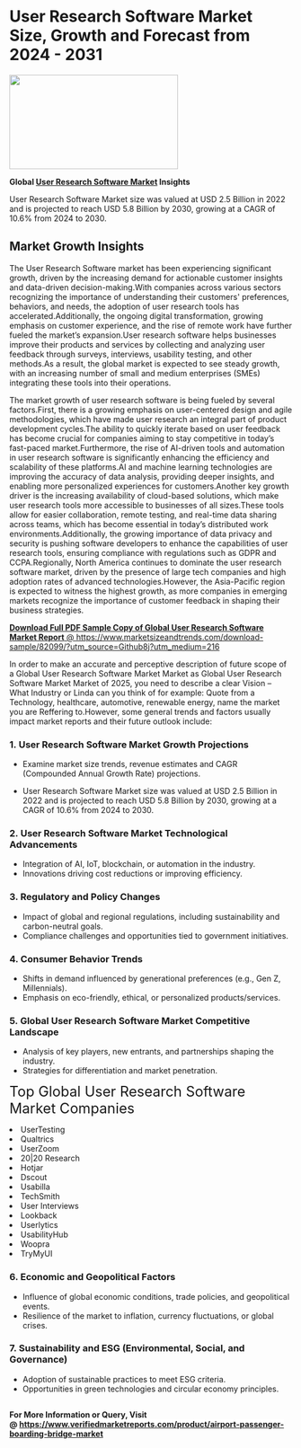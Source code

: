 <H1>User Research Software Market Size, Growth and Forecast from 2024 - 2031</H1><img class="aligncenter size-medium wp-image-584254" src="https://thirdeyenews.in/wp-content/uploads/2024/09/Global-Market-Research-300x168.jpeg" alt="" width="300" height="168" /><p><strong>Global&nbsp;<a href="https://www.marketsizeandtrends.com/download-sample/82099/?utm_source=Github8j?utm_medium=216">User Research Software Market</a> Insights</strong></p><p>User Research Software Market size was valued at USD 2.5 Billion in 2022 and is projected to reach USD 5.8 Billion by 2030, growing at a CAGR of 10.6% from 2024 to 2030.</p><p><h2>Market Growth Insights</h2> <p>The User Research Software market has been experiencing significant growth, driven by the increasing demand for actionable customer insights and data-driven decision-making.With companies across various sectors recognizing the importance of understanding their customers' preferences, behaviors, and needs, the adoption of user research tools has accelerated.Additionally, the ongoing digital transformation, growing emphasis on customer experience, and the rise of remote work have further fueled the market’s expansion.User research software helps businesses improve their products and services by collecting and analyzing user feedback through surveys, interviews, usability testing, and other methods.As a result, the global market is expected to see steady growth, with an increasing number of small and medium enterprises (SMEs) integrating these tools into their operations.</p> <p><a href="#"></a></p> <p>The market growth of user research software is being fueled by several factors.First, there is a growing emphasis on user-centered design and agile methodologies, which have made user research an integral part of product development cycles.The ability to quickly iterate based on user feedback has become crucial for companies aiming to stay competitive in today’s fast-paced market.Furthermore, the rise of AI-driven tools and automation in user research software is significantly enhancing the efficiency and scalability of these platforms.AI and machine learning technologies are improving the accuracy of data analysis, providing deeper insights, and enabling more personalized experiences for customers.Another key growth driver is the increasing availability of cloud-based solutions, which make user research tools more accessible to businesses of all sizes.These tools allow for easier collaboration, remote testing, and real-time data sharing across teams, which has become essential in today’s distributed work environments.Additionally, the growing importance of data privacy and security is pushing software developers to enhance the capabilities of user research tools, ensuring compliance with regulations such as GDPR and CCPA.Regionally, North America continues to dominate the user research software market, driven by the presence of large tech companies and high adoption rates of advanced technologies.However, the Asia-Pacific region is expected to witness the highest growth, as more companies in emerging markets recognize the importance of customer feedback in shaping their business strategies.</p> <p><a href="#"></p><p><span class=""><strong>Download Full PDF Sample Copy of Global User Research Software Market Report</strong> @ <a href="https://www.marketsizeandtrends.com/download-sample/82099/?utm_source=Github8j?utm_medium=216" target="_blank">https://www.marketsizeandtrends.com/download-sample/82099/?utm_source=Github8j?utm_medium=216</a></span></p><p>In order to make an accurate and perceptive description of future scope of a Global&nbsp;User Research Software Market Market as Global&nbsp;User Research Software Market Market of 2025, you need to describe a clear Vision &ndash; What Industry or Linda can you think of for example: Quote from a Technology, healthcare, automotive, renewable energy, name the market you are Reffering to.However, some general trends and factors usually impact market reports and their future outlook include:</p><h3>1.&nbsp;<strong>User Research Software Market Growth Projections</strong></h3><ul><li>Examine market size trends, revenue estimates and CAGR (Compounded Annual Growth Rate) projections.</li><li><p>User Research Software Market size was valued at USD 2.5 Billion in 2022 and is projected to reach USD 5.8 Billion by 2030, growing at a CAGR of 10.6% from 2024 to 2030.</p></li></ul><h3>2.&nbsp;<strong>User Research Software Market Technological Advancements</strong></h3><ul><li>Integration of AI, IoT, blockchain, or automation in the industry.</li><li>Innovations driving cost reductions or improving efficiency.</li></ul><h3>3.&nbsp;<strong>Regulatory and Policy Changes</strong></h3><ul><li>Impact of global and regional regulations, including sustainability and carbon-neutral goals.</li><li>Compliance challenges and opportunities tied to government initiatives.</li></ul><h3>4.&nbsp;<strong>Consumer Behavior Trends</strong></h3><ul><li>Shifts in demand influenced by generational preferences (e.g., Gen Z, Millennials).</li><li>Emphasis on eco-friendly, ethical, or personalized products/services.</li></ul><h3>5.&nbsp;<strong>Global User Research Software Market Competitive Landscape</strong></h3><ul><li>Analysis of key players, new entrants, and partnerships shaping the industry.</li><li>Strategies for differentiation and market penetration.</li></ul><p data-pm-slice="1 1 []"><span style="color: inherit; font-family: inherit; font-size: 25px;">Top Global User Research Software Market Companies</span></p><div class="" data-test-id=""><p><li>UserTesting</li><li> Qualtrics</li><li> UserZoom</li><li> 20|20 Research</li><li> Hotjar</li><li> Dscout</li><li> Usabilla</li><li> TechSmith</li><li> User Interviews</li><li> Lookback</li><li> Userlytics</li><li> UsabilityHub</li><li> Woopra</li><li> TryMyUI</li></p></div><h3>6.&nbsp;<strong>Economic and Geopolitical Factors</strong></h3><ul><li>Influence of global economic conditions, trade policies, and geopolitical events.</li><li>Resilience of the market to inflation, currency fluctuations, or global crises.</li></ul><h3>7.&nbsp;<strong>Sustainability and ESG (Environmental, Social, and Governance)</strong></h3><ul><li>Adoption of sustainable practices to meet ESG criteria.</li><li>Opportunities in green technologies and circular economy principles.</li></ul><h2><strong style="font-size: 14px;">For More Information or Query, Visit @&nbsp;</strong><a style="background-color: #ffffff; font-size: 14px;" href="https://www.marketsizeandtrends.com/report/user-research-software-market/" target="_blank">https://www.verifiedmarketreports.com/product/airport-passenger-boarding-bridge-market</a></h2>